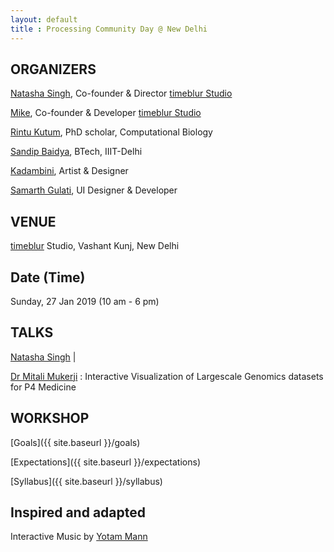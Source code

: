 ```yaml
---
layout: default
title : Processing Community Day @ New Delhi
---
```

## ORGANIZERS
[Natasha Singh](https://twitter.com/n_tashing), Co-founder & Director [timeblur Studio](https://www.timeblur.io/)

[Mike](https://twitter.com/MikeCj184), Co-founder & Developer [timeblur Studio](https://www.timeblur.io/)

[Rintu Kutum](https://twitter.com/rintukutum), PhD scholar, Computational Biology

[Sandip Baidya](https://twitter.com/rintukutum), BTech, IIIT-Delhi

[Kadambini](https://twitter.com/rintukutum), Artist & Designer

[Samarth Gulati](https://twitter.com/rintukutum), UI Designer & Developer
## VENUE
[timeblur](https://www.timeblur.io) Studio, Vashant Kunj, New Delhi

## Date (Time)
Sunday, 27 Jan 2019 (10 am - 6 pm)

## TALKS
[Natasha Singh](www.timeblur.io) |

[Dr Mitali Mukerji](https://twitter.com/mukerjim) : Interactive Visualization of Largescale Genomics datasets for P4 Medicine


## WORKSHOP
[Goals]({{ site.baseurl }}/goals)

[Expectations]({{ site.baseurl }}/expectations)

[Syllabus]({{ site.baseurl }}/syllabus)



## Inspired and adapted
Interactive Music by [Yotam Mann](https://github.com/tambien/InteractiveMusic)
